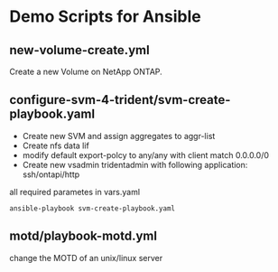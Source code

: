 # Demo Scripts for Ansible

## new-volume-create.yml
Create a new Volume on NetApp ONTAP.

## configure-svm-4-trident/svm-create-playbook.yaml
* Create new SVM and assign aggregates to aggr-list
* Create nfs data lif
* modify default export-polcy to any/any with client match 0.0.0.0/0
* Create new vsadmin tridentadmin with following application: ssh/ontapi/http

all required parametes in vars.yaml
```
ansible-playbook svm-create-playbook.yaml
```

##  motd/playbook-motd.yml
change the MOTD of an unix/linux server
